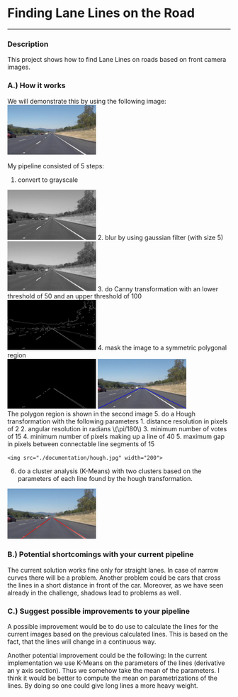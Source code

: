 # **Finding Lane Lines on the Road** 


---

### Description
This project shows how to find Lane Lines on roads based on front camera images.

### A.) How it works
We will demonstrate this by using the following image:<br>
<img src="./documentation/orig.jpg" width="200">



My pipeline consisted of 5 steps:

1. convert to grayscale <br>
<img src="./documentation/gray.jpg" width="200">
2. blur by using gaussian filter (with size 5) <br>
<img src="./documentation/blur_gray.jpg" width="200">
3. do Canny transformation with an lower threshold of 50 and an upper threshold of 100<br>
<img src="./documentation/canny.jpg" width="200">
4. mask the image to a symmetric polygonal region<br>
<img src="./documentation/mask.jpg" width="200"> <img src="./documentation/mask2.jpg" width="200"> <br>
The polygon region is shown in the second image
5. do a Hough transformation with the following parameters
    1. distance resolution in pixels of 2
    2. angular resolution in radians  \(\pi/180\)
    3. minimum number of votes of 15
    4. minimum number of pixels making up a line of 40
    5. maximum gap in pixels between connectable line segments of 15
    
    <img src="./documentation/hough.jpg" width="200">

6. do a cluster analysis (K-Means) with two clusters based on the parameters of each line found by the hough transformation.<br>
<img src="./documentation/final.jpg" width="200">



### B.) Potential shortcomings with your current pipeline
The current solution works fine only for straight lanes. In case of narrow curves there will be a problem.
Another problem could be cars that cross the lines in a short distance in front of the car.
Moreover, as we have seen already in the challenge, shadows lead to problems as well.


### C.) Suggest possible improvements to your pipeline

A possible improvement would be to do use to calculate the lines for the current images based on the previous calculated lines. This is based on the fact, that the lines will change in a continuous way.

Another potential improvement could be the following: In the current implementation we use K-Means on the parameters of the lines (derivative an y axis section). Thus we somehow take the mean of the parameters. I think it would be better to compute the mean on parametrizations of the lines. By doing so one could give long lines a more heavy weight.
